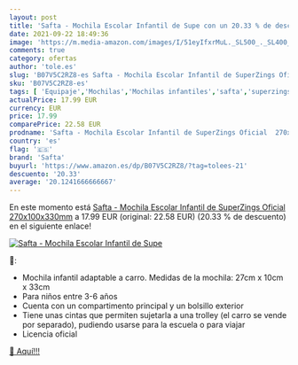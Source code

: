 ```yaml
---
layout: post
title: 'Safta - Mochila Escolar Infantil de Supe con un 20.33 % de descuento'
date: 2021-09-22 18:49:36
image: 'https://m.media-amazon.com/images/I/51eyIfxrMuL._SL500_._SL400_.jpg'
comments: true
category: ofertas
author: 'tole.es'
slug: 'B07V5C2RZ8-es Safta - Mochila Escolar Infantil de SuperZings Oficial...'
sku: 'B07V5C2RZ8-es'
tags: [ 'Equipaje','Mochilas','Mochilas infantiles','safta','superzings', ]
actualPrice: 17.99 EUR
currency: EUR
price: 17.99
comparePrice: 22.58 EUR
prodname: 'Safta - Mochila Escolar Infantil de SuperZings Oficial  270x100x330mm'
country: 'es'
flag: '🇪🇸'
brand: 'Safta'
buyurl: 'https://www.amazon.es/dp/B07V5C2RZ8/?tag=tolees-21'
descuento: '20.33'
average: '20.1241666666667'
---
```


En este momento está [Safta - Mochila Escolar Infantil de SuperZings Oficial  270x100x330mm](https://www.amazon.es/dp/B07V5C2RZ8/?tag=tolees-21) a 17.99 EUR (original: 22.58 EUR) (20.33 %  de descuento) en el siguiente enlace!

[![Safta - Mochila Escolar Infantil de Supe](https://m.media-amazon.com/images/I/51eyIfxrMuL._SL500_._SL400_.jpg)](https://www.amazon.es/dp/B07V5C2RZ8/?tag=tolees-21)

🔎:

- Mochila infantil adaptable a carro. Medidas de la mochila: 27cm x 10cm x 33cm
- Para niños entre 3-6 años
- Cuenta con un compartimento principal y un bolsillo exterior
- Tiene unas cintas que permiten sujetarla a una trolley (el carro se vende por separado), pudiendo usarse para la escuela o para viajar
- Licencia oficial

[🛒 Aquí!!!](https://www.amazon.es/dp/B07V5C2RZ8/?tag=tolees-21)
